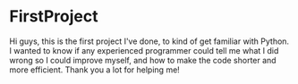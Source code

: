 # FirstProject
Hi guys, this is the first project I've done, to kind of get familiar with Python. I wanted to know if any experienced programmer could tell me what I did wrong so I could improve myself, and how to make the code shorter and more efficient. Thank you a lot for helping me!
